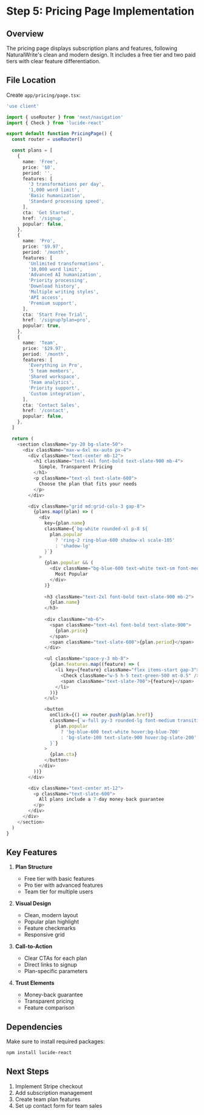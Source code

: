 # Step 5: Pricing Page Implementation

## Overview

The pricing page displays subscription plans and features, following NaturalWrite's clean and modern design. It includes a free tier and two paid tiers with clear feature differentiation.

## File Location

Create `app/pricing/page.tsx`:

```typescript
'use client'

import { useRouter } from 'next/navigation'
import { Check } from 'lucide-react'

export default function PricingPage() {
  const router = useRouter()

  const plans = [
    {
      name: 'Free',
      price: '$0',
      period: '',
      features: [
        '3 transformations per day',
        '1,000 word limit',
        'Basic humanization',
        'Standard processing speed',
      ],
      cta: 'Get Started',
      href: '/signup',
      popular: false,
    },
    {
      name: 'Pro',
      price: '$9.97',
      period: '/month',
      features: [
        'Unlimited transformations',
        '10,000 word limit',
        'Advanced AI humanization',
        'Priority processing',
        'Download history',
        'Multiple writing styles',
        'API access',
        'Premium support',
      ],
      cta: 'Start Free Trial',
      href: '/signup?plan=pro',
      popular: true,
    },
    {
      name: 'Team',
      price: '$29.97',
      period: '/month',
      features: [
        'Everything in Pro',
        '5 team members',
        'Shared workspace',
        'Team analytics',
        'Priority support',
        'Custom integration',
      ],
      cta: 'Contact Sales',
      href: '/contact',
      popular: false,
    },
  ]

  return (
    <section className="py-20 bg-slate-50">
      <div className="max-w-6xl mx-auto px-4">
        <div className="text-center mb-12">
          <h1 className="text-4xl font-bold text-slate-900 mb-4">
            Simple, Transparent Pricing
          </h1>
          <p className="text-xl text-slate-600">
            Choose the plan that fits your needs
          </p>
        </div>

        <div className="grid md:grid-cols-3 gap-8">
          {plans.map((plan) => (
            <div
              key={plan.name}
              className={`bg-white rounded-xl p-8 ${
                plan.popular
                  ? 'ring-2 ring-blue-600 shadow-xl scale-105'
                  : 'shadow-lg'
              }`}
            >
              {plan.popular && (
                <div className="bg-blue-600 text-white text-sm font-medium py-1 px-3 rounded-full inline-block mb-4">
                  Most Popular
                </div>
              )}
              
              <h3 className="text-2xl font-bold text-slate-900 mb-2">
                {plan.name}
              </h3>
              
              <div className="mb-6">
                <span className="text-4xl font-bold text-slate-900">
                  {plan.price}
                </span>
                <span className="text-slate-600">{plan.period}</span>
              </div>

              <ul className="space-y-3 mb-8">
                {plan.features.map((feature) => (
                  <li key={feature} className="flex items-start gap-3">
                    <Check className="w-5 h-5 text-green-500 mt-0.5" />
                    <span className="text-slate-700">{feature}</span>
                  </li>
                ))}
              </ul>

              <button
                onClick={() => router.push(plan.href)}
                className={`w-full py-3 rounded-lg font-medium transition ${
                  plan.popular
                    ? 'bg-blue-600 text-white hover:bg-blue-700'
                    : 'bg-slate-100 text-slate-900 hover:bg-slate-200'
                }`}
              >
                {plan.cta}
              </button>
            </div>
          ))}
        </div>

        <div className="text-center mt-12">
          <p className="text-slate-600">
            All plans include a 7-day money-back guarantee
          </p>
        </div>
      </div>
    </section>
  )
}
```

## Key Features

1. **Plan Structure**
   - Free tier with basic features
   - Pro tier with advanced features
   - Team tier for multiple users

2. **Visual Design**
   - Clean, modern layout
   - Popular plan highlight
   - Feature checkmarks
   - Responsive grid

3. **Call-to-Action**
   - Clear CTAs for each plan
   - Direct links to signup
   - Plan-specific parameters

4. **Trust Elements**
   - Money-back guarantee
   - Transparent pricing
   - Feature comparison

## Dependencies

Make sure to install required packages:

```bash
npm install lucide-react
```

## Next Steps

1. Implement Stripe checkout
2. Add subscription management
3. Create team plan features
4. Set up contact form for team sales 